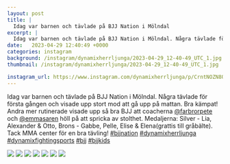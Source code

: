 ```yaml
---
layout: post
title: |
  Idag var barnen och tävlade på BJJ Nation i Mölndal
excerpt: |
  Idag var barnen och tävlade på BJJ Nation i Mölndal. Några tävlade för första gången och visade upp stort mod att gå upp på mattan. Bra kämpat! Andra mer rutinerade visade upp så bra BJJ att coacherna @farbrorpete och @emmasaren höll på att spricka av stolthet. Medaljerna: Silver - Lia, Alexander & Otto, Brons - Gabbe, Pelle, Elise & Elena(grattis till gråbälte). Tack MMA center för en bra tävling!     
date:   2023-04-29 12:40:49 +0000
categories: instagram
background: /instagram/dynamixherrljunga/2023-04-29_12-40-49_UTC_1.jpg
thumbnail: /instagram/dynamixherrljunga/2023-04-29_12-40-49_UTC_1.jpg

instagram_url: https://www.instagram.com/dynamixherrljunga/p/CrntNOZN8Oc
---
```

Idag var barnen och tävlade på BJJ Nation i Mölndal. Några tävlade för första gången och visade upp stort mod att gå upp på mattan. Bra kämpat! Andra mer rutinerade visade upp så bra BJJ att coacherna [@farbrorpete](https://www.instagram.com/farbrorpete/) och [@emmasaren](https://www.instagram.com/emmasaren/) höll på att spricka av stolthet. Medaljerna: Silver - Lia, Alexander & Otto, Brons - Gabbe, Pelle, Elise & Elena(grattis till gråbälte). Tack MMA center för en bra tävling! [#bjjnation](https://www.instagram.com/explore/tags/bjjnation/) [#dynamixherrljunga](https://www.instagram.com/explore/tags/dynamixherrljunga/) [#dynamixfightingsports](https://www.instagram.com/explore/tags/dynamixfightingsports/) [#bjj](https://www.instagram.com/explore/tags/bjj/) [#bjjkids](https://www.instagram.com/explore/tags/bjjkids/)



<img src='/www-dynamix-herrljunga/instagram/dynamixherrljunga/2023-04-29_12-40-49_UTC_1.jpg' class='img-fluid' />


<img src='/www-dynamix-herrljunga/instagram/dynamixherrljunga/2023-04-29_12-40-49_UTC_2.jpg' class='img-fluid' />


<img src='/www-dynamix-herrljunga/instagram/dynamixherrljunga/2023-04-29_12-40-49_UTC_3.jpg' class='img-fluid' />


<img src='/www-dynamix-herrljunga/instagram/dynamixherrljunga/2023-04-29_12-40-49_UTC_4.jpg' class='img-fluid' />


<img src='/www-dynamix-herrljunga/instagram/dynamixherrljunga/2023-04-29_12-40-49_UTC_5.jpg' class='img-fluid' />


<img src='/www-dynamix-herrljunga/instagram/dynamixherrljunga/2023-04-29_12-40-49_UTC_6.jpg' class='img-fluid' />


<img src='/www-dynamix-herrljunga/instagram/dynamixherrljunga/2023-04-29_12-40-49_UTC_7.jpg' class='img-fluid' />
